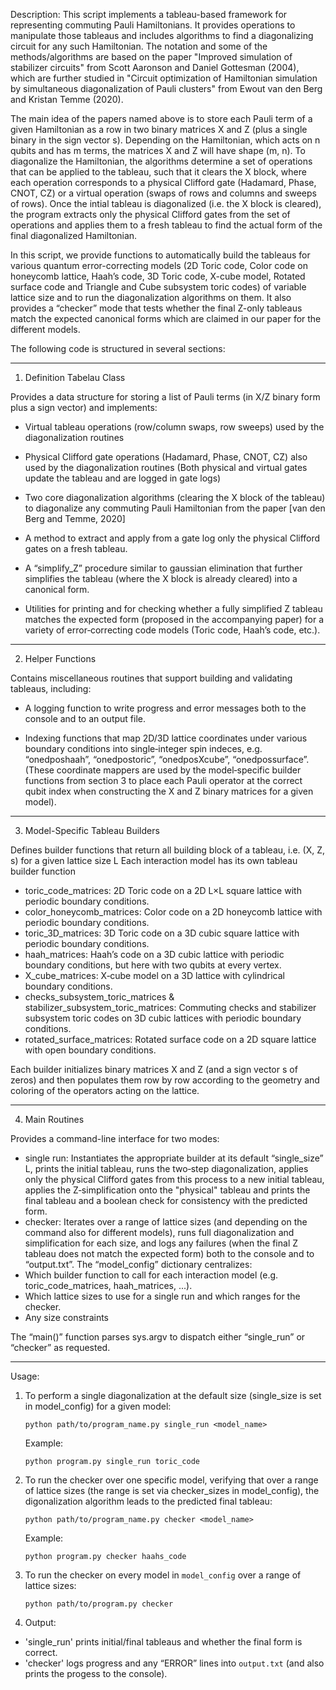 Description:
This script implements a tableau-based framework for representing commuting Pauli Hamiltonians. It provides operations
to manipulate those tableaus and includes algorithms to find a diagonalizing circuit for any such Hamiltonian.
The notation and some of the methods/algorithms are based on the paper "Improved simulation of stabilizer circuits"
from Scott Aaronson and Daniel Gottesman (2004), which are further studied in "Circuit optimization of Hamiltonian
simulation by simultaneous diagonalization of Pauli clusters" from Ewout van den Berg and Kristan Temme (2020).

The main idea of the papers named above is to store each Pauli term of a given Hamiltonian as a row in two binary
matrices X and Z (plus a single binary in the sign vector s). Depending on the Hamiltonian, which acts on n qubits
and has m terms, the matrices X and Z will have shape (m, n). To diagonalize the Hamiltonian, the algorithms determine
a set of operations that can be applied to the tableau, such that it clears the X block, where each operation 
corresponds to a physical Clifford gate (Hadamard, Phase, CNOT, CZ) or a virtual operation (swaps of rows and columns 
and sweeps of rows). Once the intial tableau is diagonalized (i.e. the X block is cleared), the program extracts only 
the physical Clifford gates from the set of operations and applies them to a fresh tableau to find the actual form of 
the final diagonalized Hamiltonian.

In this script, we provide functions to automatically build the tableaus for various quantum error-correcting models
(2D Toric code, Color code on honeycomb lattice, Haah’s code, 3D Toric code, X-cube model, Rotated surface code and
Triangle and Cube subsystem toric codes) of variable lattice size and to run the diagonalization algorithms on them.
It also provides a “checker” mode that tests whether the final Z-only tableaus match the expected canonical forms 
which are claimed in our paper for the different models.


The following code is structured in several sections:

----------------
1. Definition Tabelau Class

Provides a data structure for storing a list of Pauli terms (in X/Z binary form plus a sign vector)
and implements:

- Virtual tableau operations (row/column swaps, row sweeps) used by the diagonalization routines
    
- Physical Clifford gate operations (Hadamard, Phase, CNOT, CZ) also used by the diagonalization routines
      (Both physical and virtual gates update the tableau and are logged in gate logs)
      
- Two core diagonalization algorithms (clearing the X block of the tableau) to diagonalize any commuting 
      Pauli Hamiltonian from the paper [van den Berg and Temme, 2020]
      
- A method to extract and apply from a gate log only the physical Clifford gates on a fresh tableau.
    
- A “simplify_Z” procedure similar to gaussian elimination that further simplifies the tableau (where the X block 
      is already cleared) into a canonical form.
      
- Utilities for printing and for checking whether a fully simplified Z tableau matches the expected form 
      (proposed in the accompanying paper) for a variety of error‐correcting code models (Toric code, Haah’s code, etc.).

----------------
2. Helper Functions

Contains miscellaneous routines that support building and validating tableaus, including:
- A logging function to write progress and error messages both to the console and to an output file.

- Indexing functions that map 2D/3D lattice coordinates under various boundary conditions into
      single‐integer spin indeces, e.g. “onedposhaah”, “onedpostoric”, “onedposXcube”, “onedpossurface”.
      (These coordinate mappers are used by the model‐specific builder functions from section 3 
      to place each Pauli operator at the correct qubit index when constructing the X and Z binary matrices 
      for a given model).

----------------
3. Model-Specific Tableau Builders

Defines builder functions that return all building block of a tableau, i.e. (X, Z, s) for a given lattice size L
Each interaction model has its own tableau builder function
- toric_code_matrices: 2D Toric code on a 2D L×L square lattice with periodic boundary conditions.
- color_honeycomb_matrices: Color code on a 2D honeycomb lattice with periodic boundary conditions.
- toric_3D_matrices: 3D Toric code on a 3D cubic square lattice with periodic boundary conditions.
- haah_matrices: Haah’s code on a 3D cubic lattice with periodic boundary conditions, but here with two qubits 
      at every vertex.
- X_cube_matrices: X‐cube model on a 3D lattice with cylindrical boundary conditions.
- checks_subsystem_toric_matrices & stabilizer_subsystem_toric_matrices: Commuting checks and stabilizer subsystem toric codes
        on 3D cubic lattices with periodic boundary conditions.
- rotated_surface_matrices: Rotated surface code on a 2D square lattice with open boundary conditions.

Each builder initializes binary matrices X and Z (and a sign vector s of zeros) and then populates them
row by row according to the geometry and coloring of the operators acting on the lattice.

----------------
4. Main Routines

Provides a command-line interface for two modes:
- single run: Instantiates the appropriate builder at its default “single_size” L, prints the initial tableau,
        runs the two‐step diagonalization, applies only the physical Clifford gates from this process 
        to a new initial tableau, applies the Z‐simplification onto the "physical" tableau and prints 
        the final tableau and a boolean check for consistency with the predicted form.
- checker: Iterates over a range of lattice sizes (and depending on the command also for different models),
        runs full diagonalization and simplification for each size, and logs any failures (when the final Z
        tableau does not match the expected form) both to the console and to “output.txt”.
The “model_config” dictionary centralizes:
- Which builder function to call for each interaction model (e.g. toric_code_matrices, haah_matrices, ...).
- Which lattice sizes to use for a single run and which ranges for the checker.
- Any size constraints

The “main()” function parses sys.argv to dispatch either “single_run” or “checker” as requested.

----------------
Usage:
1. To perform a single diagonalization at the default size (single_size is set in model_config) for a given model:

    ```python path/to/program_name.py single_run <model_name>```

    Example:

    ```python program.py single_run toric_code```

3. To run the checker over one specific model, verifying that over a range of lattice sizes (the range is set
       via checker_sizes in model_config), the digonalization algorithm leads to the predicted final tableau:

    ```python path/to/program_name.py checker <model_name>```

   Example:

   ```python program.py checker haahs_code```

5. To run the checker on every model in `model_config` over a range of lattice sizes:

   ```python path/to/program.py checker```

7. Output:
- 'single_run' prints initial/final tableaus and whether the final form is correct.
- 'checker' logs progress and any “ERROR” lines into `output.txt` (and also prints the progess to the console).
